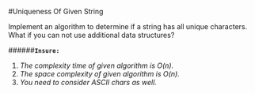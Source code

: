 #Uniqueness Of Given String

Implement an algorithm to determine if a string has all unique characters. What if
you can not use additional data structures?

######**`Insure:`**
  1. *The complexity time of given algorithm is O(n).*
  2. *The space complexity of given algorithm is O(n).*
  3. *You need to consider ASCII chars as well.*
